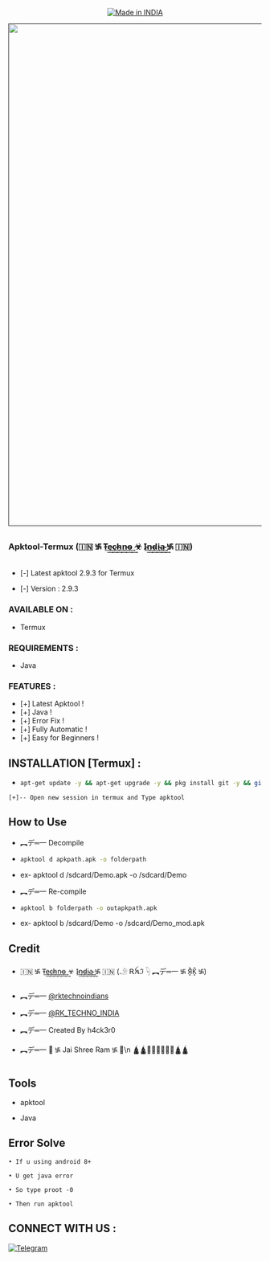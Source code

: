 <p align="center">
<a href="https://t.me/rktechnoindians"><img title="Made in INDIA" src="https://img.shields.io/badge/MADE%20IN-INDIA-SCRIPT?colorA=%23ff8100&colorB=%23017e40&colorC=%23ff0000&style=for-the-badge"></a>
</p>
<p align="center">
 <a href=""><img src="https://user-images.githubusercontent.com/46929618/150729143-6180cef9-6625-44b6-a27f-1da95c9af153.png" width="1000" hight="300"></a>
</p>

 
 ### Apktool-Termux (🇮🇳 ࿗ T̴͢͢e̴͢͢c̴͢͢h̴͢͢n̴͢͢o̴͢͢ ☣ I̴͢͢n̴͢͢d̴͢͢i̴͢͢a̴͢͢ ࿗ 🇮🇳)


* [-] Latest apktool 2.9.3 for Termux 

* [-] Version : 2.9.3


### AVAILABLE ON :

* Termux

### REQUIREMENTS :

* Java


### FEATURES :
* [+] Latest Apktool !
* [+] Java  !
* [+] Error Fix !
* [+] Fully Automatic !
* [+] Easy for Beginners !

## INSTALLATION [Termux] :

* ```bash
  apt-get update -y && apt-get upgrade -y && pkg install git -y && git clone https://github.com/TechnoIndian/Apktool && cd Apktool && chmod +x * && bash setup.sh && bash apktool.sh
```
[+]-- Open new session in termux and Type apktool
```


## How to Use
* ︻デ═一 Decompile

* ```bash
  apktool d apkpath.apk -o folderpath
  ```
* ex- apktool d /sdcard/Demo.apk -o /sdcard/Demo

* ︻デ═一 Re-compile

* ```bash
  apktool b folderpath -o outapkpath.apk
  ```

* ex- apktool b /sdcard/Demo -o /sdcard/Demo_mod.apk 

## Credit

* 🇮🇳 ࿗ T̴͢͢e̴͢͢c̴͢͢h̴͢͢n̴͢͢o̴͢͢ ☣ I̴͢͢n̴͢͢d̴͢͢i̴͢͢a̴͢͢ ࿗ 🇮🇳 (𓄂 Ꭱꫝℑ 𓆐 ︻デ═一 ࿗ Я͓̽K͓̽ ࿗)

* ︻デ═一 [@rktechnoindians](https://t.me/rktechnoindians)

* ︻デ═一 [@RK_TECHNO_INDIA](https://t.me/RK_TECHNO_INDIA)

* ︻デ═一 Created By h4ck3r0

* ︻デ═一 🚩 ࿗ Jai Shree Ram ࿗ 🚩\n
               🛕🛕🙏🏻🙏🏻🙏🏻🛕🛕
                
## Tools

* apktool 
 
* Java
 
## Error Solve

```
• If u using android 8+

• U get java error

• So type proot -0

• Then run apktool
```
## CONNECT WITH US :

[![Telegram](https://img.shields.io/badge/TELEGRAM-CHANNEL-red?style=for-the-badge&logo=telegram)](https://t.me/rktechnoindians)
